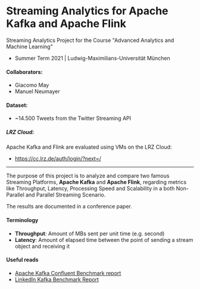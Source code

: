 # Streaming Analytics for Apache Kafka and Apache Flink
Streaming Analytics Project for the Course "Advanced Analytics and Machine Learning"
- Summer Term 2021 | Ludwig-Maximilians-Universität München

#### Collaborators:
- Giacomo May
- Manuel Neumayer

#### Dataset:
- ~14.500 Tweets from the Twitter Streaming API

##### LRZ Cloud:
Apache Kafka and Flink are evaluated using VMs on the LRZ Cloud:
-  https://cc.lrz.de/auth/login/?next=/

<hr>

The purpose of this project is to analyze and compare two famous Streaming Platforms, **Apache Kafka** and **Apache Flink**, regarding metrics like Throughput, Latency, Processing Speed and Scalability in a both Non-Parallel and Parallel Streaming Scenario.

The results are documented in a conference paper.

#### Terminology
- **Throughput**: Amount of MBs sent per unit time (e.g. second)
- **Latency**: Amount of elapsed time between the point of sending a stream object and receiving it

#### Useful reads
- [Apache Kafka Confluent Benchmark report](https://www.confluent.de/blog/kafka-fastest-messaging-system/)
- [LinkedIn Kafka Benchmark Report](https://engineering.linkedin.com/kafka/benchmarking-apache-kafka-2-million-writes-second-three-cheap-machines)
